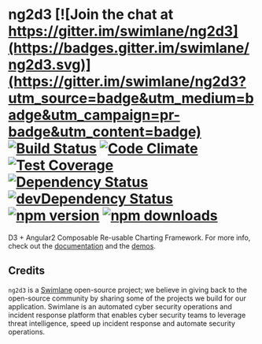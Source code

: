 # ng2d3 [![Join the chat at https://gitter.im/swimlane/ng2d3](https://badges.gitter.im/swimlane/ng2d3.svg)](https://gitter.im/swimlane/ng2d3?utm_source=badge&utm_medium=badge&utm_campaign=pr-badge&utm_content=badge) [![Build Status](https://travis-ci.org/swimlane/ng2d3.svg?branch=master)](https://travis-ci.org/swimlane/ng2d3) [![Code Climate](https://codeclimate.com/github/swimlane/ng2d3/badges/gpa.svg)](https://codeclimate.com/github/swimlane/ng2d3) [![Test Coverage](https://codeclimate.com/github/swimlane/ng2d3/badges/coverage.svg)](https://codeclimate.com/github/swimlane/ng2d3/coverage) [![Dependency Status](https://david-dm.org/swimlane/ng2d3.svg)](https://david-dm.org/swimlane/ng2d3) [![devDependency Status](https://david-dm.org/swimlane/ng2d3/dev-status.svg)](https://david-dm.org/swimlane/ng2d3#info=devDependencies) [![npm version](https://badge.fury.io/js/ng2d3.svg)](http://badge.fury.io/js/ng2d3) [![npm downloads](https://img.shields.io/npm/dm/ng2d3.svg)](https://npmjs.org/ng2d3)

D3 + Angular2 Composable Re-usable Charting Framework. For more info, check out the [documentation](https://swimlane.gitbooks.io/ng2d3/content/) and the [demos](https://swimlane.github.io/ng2d3/).

## Credits
`ng2d3` is a [Swimlane](http://swimlane.com) open-source project; we believe in giving back to the open-source community by sharing some of the projects we build for our application. Swimlane is an automated cyber security operations and incident response platform that enables cyber security teams to leverage threat intelligence, speed up incident response and automate security operations.
